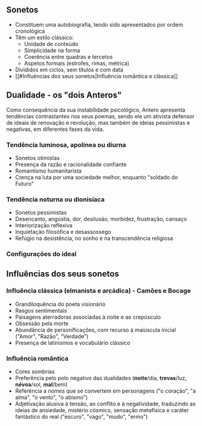 ## Sonetos
- Constituem uma autobiografia, tendo sido apresentados por ordem cronológica
- Têm um estilo clássico:
	- Unidade de conteúdo
	- Simplicidade na forma
	- Coerência entre quadras e tercetos
	- Aspetos formais (estrofes, rimas, métrica)
- Divididos em ciclos, sem títulos e com data
- [[#Influências dos seus sonetos|Influência romântica e clássica]]
## Dualidade - os "dois Anteros"
Como consequência da sua instabilidade psicológico, Antero apresenta tendências contrastantes nos seus poemas, sendo ele um ativista defensor de ideais de renovação e revolução, mas também de ideias pessimistas e negativas, em diferentes fases da vida.
### Tendência luminosa, apolínea ou diurna
- Sonetos otimistas
- Presença da razão e racionalidade confiante
- Romantismo humanitarista
- Crença na luta por uma sociedade melhor, enquanto "soldado do Futuro"
### Tendência noturna ou dionisíaca
- Sonetos pessimistas
- Desencanto, angústia, dor, desilusão, morbidez, frustração, cansaço
- Interiorização reflexiva
- Inquietação filosófica e desassossego
- Refúgio na desistência, no sonho e na transcendência religiosa
### Configurações do ideal
## Influências dos seus sonetos
### Influência clássica (elmanista e arcádica) - Camões e Bocage
- Grandiloquência do poeta visionário
- Rasgos sentimentais
- Paisagens aterradoras associadas à noite e ao crepúsculo
- Obsessão pela morte
- Abundância de personificações, com recurso à maiúscula inicial ("Amor", "Razão", "Verdade")
- Presença de latinismos e vocabulário clássico
### Influência romântica
- Cores sombrias
- Preferência pelo polo negativo das dualidades (**noite**/dia, **trevas**/luz, **névoa**/sol, **mal**/bem)
- Referência a nomes que se convertem em personagens ("o coração", "a alma", "o vento", "o abismo")
- Adjetivação alusiva à tensão, ao conflito e à negatividade, traduzindo as ideias de ansiedade, mistério cósmico, sensação metafísica e caráter fantástico do real ("escuro", "vago", "mudo", "ermo")